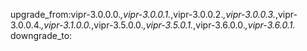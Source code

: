 upgrade_from:vipr-3.0.0.0.*,vipr-3.0.0.1.*,vipr-3.0.0.2.*,vipr-3.0.0.3.*,vipr-3.0.0.4.*,vipr-3.1.0.0.*,vipr-3.5.0.0.*,vipr-3.5.0.1.*,vipr-3.6.0.0.*,vipr-3.6.0.1.*
downgrade_to:
